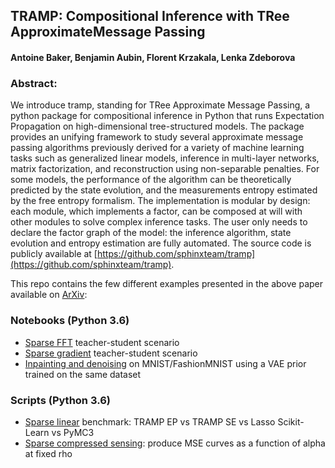 ## TRAMP: Compositional Inference with TRee ApproximateMessage Passing
#### Antoine Baker, Benjamin Aubin, Florent Krzakala, Lenka Zdeborova

### Abstract:
We introduce tramp, standing for TRee Approximate Message Passing, a python package for compositional inference in Python that runs Expectation Propagation on high-dimensional tree-structured models. The package provides an unifying framework to study several approximate message passing algorithms previously derived for a variety of machine learning tasks such as generalized linear models, inference in multi-layer networks, matrix factorization, and reconstruction using non-separable penalties. For some models, the performance of the algorithm can be theoretically predicted by the state evolution, and the measurements entropy estimated by the free entropy formalism. The implementation is modular by design: each module, which implements a factor, can be composed at will with other modules to solve complex inference tasks. The user only needs to declare the factor graph of the model: the inference algorithm, state evolution and entropy estimation are fully automated. The source code is publicly available at [https://github.com/sphinxteam/tramp](https://github.com/sphinxteam/tramp).


This repo contains the few different examples presented in the above paper available on [ArXiv]():

### Notebooks (Python 3.6)
- [Sparse FFT](sparse_fft.ipynb) teacher-student scenario
- [Sparse gradient](sparse_gradient.ipynb) teacher-student scenario
- [Inpainting and denoising](inpainting_denoising_VAE.ipynb) on MNIST/FashionMNIST using a VAE prior trained on the same dataset

### Scripts (Python 3.6)
- [Sparse linear](sparse_linear_benchmark.py) benchmark: TRAMP EP vs TRAMP SE vs Lasso Scikit-Learn vs PyMC3
- [Sparse compressed sensing](sparse_compressed_sensing.py): produce MSE curves as a function of alpha at fixed rho

